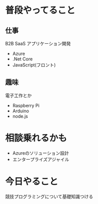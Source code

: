 # 普段やってること
## 仕事
B2B SaaS アプリケーション開発
* Azure
* .Net Core
* JavaScript(フロント)
## 趣味
電子工作とか
* Raspberry Pi
* Arduino
* node.js

# 相談乗れるかも
* Azureのソリューション設計
* エンタープライズアジャイル

# 今日やること
競技プログラミングについて基礎知識つける